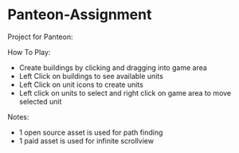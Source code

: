 # Panteon-Assignment
Project for Panteon:

How To Play:
- Create buildings by clicking and dragging into game area
- Left Click on buildings to see available units
- Left Click on unit icons to create units
- Left click on units to select and right click on game area to move selected unit

Notes:
- 1 open source asset is used for path finding
- 1 paid asset is used for infinite scrollview
